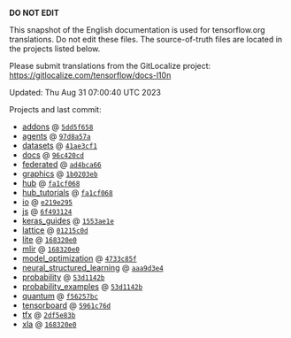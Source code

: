 __DO NOT EDIT__

This snapshot of the English documentation is used for tensorflow.org
translations. Do not edit these files. The source-of-truth files are located in
the projects listed below.

Please submit translations from the GitLocalize project: https://gitlocalize.com/tensorflow/docs-l10n

Updated: Thu Aug 31 07:00:40 UTC 2023

Projects and last commit:

- [addons](https://github.com/tensorflow/addons/tree/master/docs) @ <a href='https://github.com/tensorflow/addons/commit/5dd5f65827c37e9b9b616b79ed93da856b57ffe5'><code>5dd5f658</code></a>
- [agents](https://github.com/tensorflow/agents/tree/master/docs) @ <a href='https://github.com/tensorflow/agents/commit/97d8a57aecf354d653e87bba8eadec6645f90782'><code>97d8a57a</code></a>
- [datasets](https://github.com/tensorflow/datasets/tree/master/docs) @ <a href='https://github.com/tensorflow/datasets/commit/41ae3cf1439711ed2f50f99caa0e6702082e6d37'><code>41ae3cf1</code></a>
- [docs](https://github.com/tensorflow/docs/tree/master/site/en) @ <a href='https://github.com/tensorflow/docs/commit/96c420cd4b13e41ce0a06647a6dfb4077fef4bae'><code>96c420cd</code></a>
- [federated](https://github.com/tensorflow/federated/tree/main/docs) @ <a href='https://github.com/tensorflow/federated/commit/ad4bca66f4b483e09d8396e9948630813a343d27'><code>ad4bca66</code></a>
- [graphics](https://github.com/tensorflow/graphics/tree/master/tensorflow_graphics/g3doc) @ <a href='https://github.com/tensorflow/graphics/commit/1b0203eb538f2b6a1013ec7736d0d548416f059a'><code>1b0203eb</code></a>
- [hub](https://github.com/tensorflow/hub/tree/master/docs) @ <a href='https://github.com/tensorflow/hub/commit/fa1cf068b9cf034b59e7cd59a6ac0ce7e21a4fd4'><code>fa1cf068</code></a>
- [hub_tutorials](https://github.com/tensorflow/hub/tree/master/examples/colab) @ <a href='https://github.com/tensorflow/hub/commit/fa1cf068b9cf034b59e7cd59a6ac0ce7e21a4fd4'><code>fa1cf068</code></a>
- [io](https://github.com/tensorflow/io/tree/master/docs) @ <a href='https://github.com/tensorflow/io/commit/e219e295aa6a00b4b749487d56a79c18cc121574'><code>e219e295</code></a>
- [js](https://github.com/tensorflow/tfjs-website/tree/master/docs) @ <a href='https://github.com/tensorflow/tfjs-website/commit/6f4931248fac970a5da35a2988b5b0e17e0644d7'><code>6f493124</code></a>
- [keras_guides](https://github.com/tensorflow/docs/tree/snapshot-keras/site/en/guide/keras) @ <a href='https://github.com/tensorflow/docs/commit/1553ae1e4a149be71703e2ee60173b3d1e0e8c00'><code>1553ae1e</code></a>
- [lattice](https://github.com/tensorflow/lattice/tree/master/docs) @ <a href='https://github.com/tensorflow/lattice/commit/01215c0d057cdc73d4dd98301637c79b2a6f120f'><code>01215c0d</code></a>
- [lite](https://github.com/tensorflow/tensorflow/tree/master/tensorflow/lite/g3doc) @ <a href='https://github.com/tensorflow/tensorflow/commit/168320e0b525e0e616bd4164bef9b5211f87a54c'><code>168320e0</code></a>
- [mlir](https://github.com/tensorflow/tensorflow/tree/master/tensorflow/compiler/mlir/g3doc) @ <a href='https://github.com/tensorflow/tensorflow/commit/168320e0b525e0e616bd4164bef9b5211f87a54c'><code>168320e0</code></a>
- [model_optimization](https://github.com/tensorflow/model-optimization/tree/master/tensorflow_model_optimization/g3doc) @ <a href='https://github.com/tensorflow/model-optimization/commit/4733c85f21d1eb570fd575ea201cb211a485bfb0'><code>4733c85f</code></a>
- [neural_structured_learning](https://github.com/tensorflow/neural-structured-learning/tree/master/g3doc) @ <a href='https://github.com/tensorflow/neural-structured-learning/commit/aaa9d3e4733f3b551823b86f67cf8a572acfeb7d'><code>aaa9d3e4</code></a>
- [probability](https://github.com/tensorflow/probability/tree/main/tensorflow_probability/g3doc) @ <a href='https://github.com/tensorflow/probability/commit/53d1142b278906c73d3b9a1ba59f15548f87dbd9'><code>53d1142b</code></a>
- [probability_examples](https://github.com/tensorflow/probability/tree/main/tensorflow_probability/examples/jupyter_notebooks) @ <a href='https://github.com/tensorflow/probability/commit/53d1142b278906c73d3b9a1ba59f15548f87dbd9'><code>53d1142b</code></a>
- [quantum](https://github.com/tensorflow/quantum/tree/master/docs) @ <a href='https://github.com/tensorflow/quantum/commit/f56257bceb988b743790e1e480eac76fd036d4ff'><code>f56257bc</code></a>
- [tensorboard](https://github.com/tensorflow/tensorboard/tree/master/docs) @ <a href='https://github.com/tensorflow/tensorboard/commit/5961c76dca0fb9bb40d146f5ce13834ac29d8ddb'><code>5961c76d</code></a>
- [tfx](https://github.com/tensorflow/tfx/tree/master/docs) @ <a href='https://github.com/tensorflow/tfx/commit/2df5e83b0c0255a7dea21a949b28191da32f7a0e'><code>2df5e83b</code></a>
- [xla](https://github.com/tensorflow/tensorflow/tree/master/tensorflow/compiler/xla/g3doc) @ <a href='https://github.com/tensorflow/tensorflow/commit/168320e0b525e0e616bd4164bef9b5211f87a54c'><code>168320e0</code></a>

